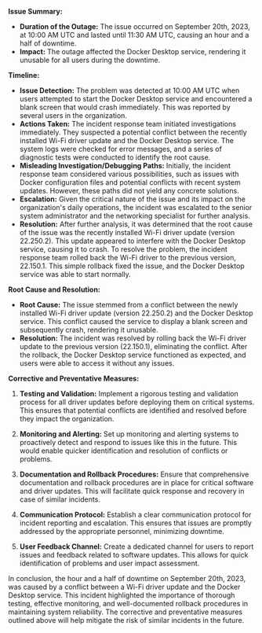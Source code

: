 **Issue Summary:**
- **Duration of the Outage:** The issue occurred on September 20th, 2023, at 10:00 AM UTC and lasted until 11:30 AM UTC, causing an hour and a half of downtime.
- **Impact:** The outage affected the Docker Desktop service, rendering it unusable for all users during the downtime.

**Timeline:**
- **Issue Detection:** The problem was detected at 10:00 AM UTC when users attempted to start the Docker Desktop service and encountered a blank screen that would crash immediately. This was reported by several users in the organization.
- **Actions Taken:** The incident response team initiated investigations immediately. They suspected a potential conflict between the recently installed Wi-Fi driver update and the Docker Desktop service. The system logs were checked for error messages, and a series of diagnostic tests were conducted to identify the root cause.
- **Misleading Investigation/Debugging Paths:** Initially, the incident response team considered various possibilities, such as issues with Docker configuration files and potential conflicts with recent system updates. However, these paths did not yield any concrete solutions.
- **Escalation:** Given the critical nature of the issue and its impact on the organization's daily operations, the incident was escalated to the senior system administrator and the networking specialist for further analysis.
- **Resolution:** After further analysis, it was determined that the root cause of the issue was the recently installed Wi-Fi driver update (version 22.250.2). This update appeared to interfere with the Docker Desktop service, causing it to crash. To resolve the problem, the incident response team rolled back the Wi-Fi driver to the previous version, 22.150.1. This simple rollback fixed the issue, and the Docker Desktop service was able to start normally.

**Root Cause and Resolution:**
- **Root Cause:** The issue stemmed from a conflict between the newly installed Wi-Fi driver update (version 22.250.2) and the Docker Desktop service. This conflict caused the service to display a blank screen and subsequently crash, rendering it unusable.
- **Resolution:** The incident was resolved by rolling back the Wi-Fi driver update to the previous version (22.150.1), eliminating the conflict. After the rollback, the Docker Desktop service functioned as expected, and users were able to access it without any issues.

**Corrective and Preventative Measures:**
1. **Testing and Validation:** Implement a rigorous testing and validation process for all driver updates before deploying them on critical systems. This ensures that potential conflicts are identified and resolved before they impact the organization.

2. **Monitoring and Alerting:** Set up monitoring and alerting systems to proactively detect and respond to issues like this in the future. This would enable quicker identification and resolution of conflicts or problems.

3. **Documentation and Rollback Procedures:** Ensure that comprehensive documentation and rollback procedures are in place for critical software and driver updates. This will facilitate quick response and recovery in case of similar incidents.

4. **Communication Protocol:** Establish a clear communication protocol for incident reporting and escalation. This ensures that issues are promptly addressed by the appropriate personnel, minimizing downtime.

5. **User Feedback Channel:** Create a dedicated channel for users to report issues and feedback related to software updates. This allows for quick identification of problems and user impact assessment.

In conclusion, the hour and a half of downtime on September 20th, 2023, was caused by a conflict between a Wi-Fi driver update and the Docker Desktop service. This incident highlighted the importance of thorough testing, effective monitoring, and well-documented rollback procedures in maintaining system reliability. The corrective and preventative measures outlined above will help mitigate the risk of similar incidents in the future.

